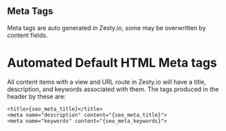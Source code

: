 ## Meta Tags

Meta tags are auto generated in Zesty.io, some may be overwritten by content fields.

# Automated Default HTML Meta tags

All content items with a view and URL route in Zesty.io will have a title, description, and keywords associated with them. The tags produced in the header by these are:

```
<title>{seo_meta_title}</title>
<meta name="description" content="{seo_meta_title}">
<meta name="keywords" content="{seo_meta_keywords}">
```
